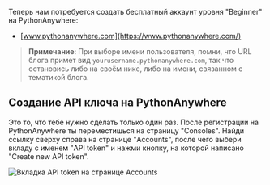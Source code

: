 Теперь нам потребуется создать бесплатный аккаунт уровня "Beginner" на PythonAnywhere:

* [www.pythonanywhere.com](https://www.pythonanywhere.com/)

> **Примечание**: При выборе имени пользователя, помни, что URL блога примет вид `yourusername.pythonanywhere.com`, так что остановись либо на своём нике, либо на имени, связанном с тематикой блога.

## Создание API ключа на PythonAnywhere

Это то, что тебе нужно сделать только один раз. После регистрации на PythonAnywhere ты переместишься на страницу "Consoles". Найди ссылку сверху справа на странице "Accounts", после чего выбери вкладу с именем "API token" и нажми кнопку, на которой написано "Create new API token".

![Вкладка API token на странице Accounts](images/pythonanywhere_create_api_token.png)